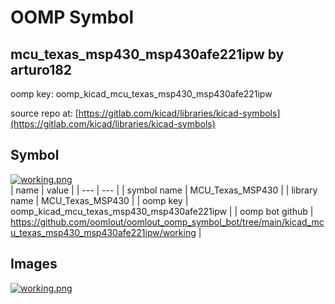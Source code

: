 # OOMP Symbol  
## mcu_texas_msp430_msp430afe221ipw  by arturo182  
  
oomp key: oomp_kicad_mcu_texas_msp430_msp430afe221ipw  
  
source repo at: [https://gitlab.com/kicad/libraries/kicad-symbols](https://gitlab.com/kicad/libraries/kicad-symbols)  
## Symbol  
  
[![working.png](working_600.png)](working.png)  
| name | value | 
| --- | --- | 
| symbol name | MCU_Texas_MSP430 | 
| library name | MCU_Texas_MSP430 | 
| oomp key | oomp_kicad_mcu_texas_msp430_msp430afe221ipw | 
| oomp bot github | https://github.com/oomlout/oomlout_oomp_symbol_bot/tree/main/kicad_mcu_texas_msp430_msp430afe221ipw/working | 
## Images  
  
[![working.png](working_140.png)](working.png)  
